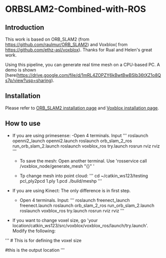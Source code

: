 # ORBSLAM2-Combined-with-ROS

## Introduction

This work is based on ORB_SLAM2 (from https://github.com/raulmur/ORB_SLAM2) and Voxblox( from https://github.com/ethz-asl/voxblox). Thanks for Rual and Helen's great work. 

Using this pipeline, you can generate real time mesh on a CPU-based PC. A demo is shown [here(https://drive.google.com/file/d/1mRL4ZOPZY6kBwtBwBSlb36tXZ1o8Qs7p/view?usp=sharing).


## Installation

Please refer to [ORB_SLAM2 installation page](https://github.com/raulmur/ORB_SLAM2) and [Voxblox installation page](https://voxblox.readthedocs.io/en/latest/pages/Installation.html).

## How to use

- If you are using primesense:
  -Open 4 terminals. Input 
'''
roslaunch openni2_launch openni2.launch
roslaunch orb_slam_2_ros run_orb_slam_2.launch
roslaunch voxblox_ros try.launch
rosrun rviz rviz
'''
  - To save the mesh:
  Open another terminal. Use 'rosservice call /voxblox_node/generate_mesh "{}" '
  
  - Tp change mesh into point cloud:
'''
cd ~/catkin_ws123/testing
pcl_ply2pcd 1.ply 1.pcd
./build/meshp
'''

- If you are using Kinect:
  The only difference is in first step.
  - Open 4 terminals. Input:
'''
roslaunch freenect_launch freenect.launch
roslaunch orb_slam_2_ros run_orb_slam_2.launch
roslaunch voxblox_ros try.launch
rosrun rviz rviz
'''

- If you want to change voxel size, go 'your location/catkin_ws123/src/voxblox/voxblox_ros/launch/try.launch'.
Modify the following:

'''
 <arg name="voxel_size" default="0.01"/> # This is for defining the voxel size
 <param name="mesh_filename" value="/home/hku/catkin_ws123/testing/1.ply" /> #this is the output location
''' 
